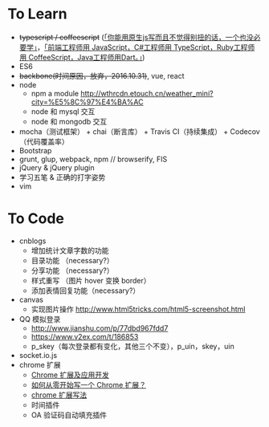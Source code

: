 # To Learn

- ~~typescript / coffeescript~~ ([「你能用原生js写而且不觉得别扭的话，一个也没必要学」](https://www.zhihu.com/question/20833518/answer/16376276)，[「前端工程师用 JavaScript，C#工程师用 TypeScript，Ruby工程师用 CoffeeScript，Java工程师用Dart。」](https://www.zhihu.com/question/25421196/answer/30739149))
- ES6
- ~~backbone(时间原因，放弃，2016.10.31)~~, vue, react
- node
	- npm a module <http://wthrcdn.etouch.cn/weather_mini?city=%E5%8C%97%E4%BA%AC>
	- node 和 mysql 交互
	- node 和 mongodb 交互
- mocha（测试框架） + chai（断言库） + Travis CI（持续集成） + Codecov（代码覆盖率）
- Bootstrap
- grunt, glup, webpack, npm // browserify, FIS
- jQuery & jQuery plugin
- 学习五笔 & 正确的打字姿势
- vim


# To Code

- cnblogs
  - 增加统计文章字数的功能
  - 目录功能 （necessary?）
  - 分享功能 （necessary?）
  - 样式重写 （图片 hover 变换 border）
  - 添加表情回复功能（necessary?）
- canvas
  - 实现图片操作 <http://www.html5tricks.com/html5-screenshot.html>
- QQ 模拟登录
	- <http://www.jianshu.com/p/77dbd967fdd7>
	- <https://www.v2ex.com/t/186853>
	- p_skey（每次登录都有变化，其他三个不变），p_uin，skey，uin
- socket.io.js
- chrome 扩展
	- [Chrome 扩展及应用开发](http://www.ituring.com.cn/minibook/950)
	- [如何从零开始写一个 Chrome 扩展？](https://www.zhihu.com/question/20179805)
	- [chrome 扩展写法](http://www.cnblogs.com/pingfan1990/p/4560215.html)
  - 时间插件
  - OA 验证码自动填充插件